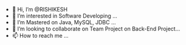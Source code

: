 - 👋 Hi, I’m @RISHIKESH
- 👀 I’m interested in Software Developing ...
- 🌱 I’m Mastered on Java, MySQL, JDBC ...
- 💞️ I’m looking to collaborate on Team Project on Back-End Project...
- 📫 How to reach me ...

<!---
Rishi2425/Rishi2425 is a ✨ special ✨ repository because its `README.md` (this file) appears on your GitHub profile.
You can click the Preview link to take a look at your changes.
--->

